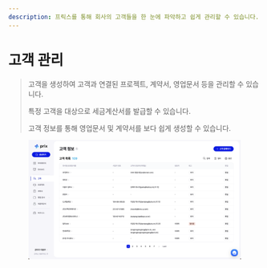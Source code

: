 ```yaml
---
description: 프릭스를 통해 회사의 고객들을 한 눈에 파악하고 쉽게 관리할 수 있습니다.
---
```


# 고객 관리

> 고객을 생성하여 고객과 연결된 프로젝트, 계약서, 영업문서 등을 관리할 수 있습니다.&#x20;
>
> 특정 고객을 대상으로 세금계산서를 발급할 수 있습니다.&#x20;
>
> 고객 정보를 통해 영업문서 및 계약서를 보다 쉽게 생성할 수 있습니다.&#x20;

<figure><img src="../.gitbook/assets/image (20).png" alt=""><figcaption></figcaption></figure>
